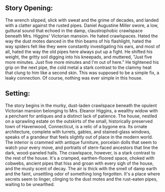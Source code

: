 ## Story Opening:

The wrench slipped, slick with sweat and the grime of decades, and landed with a clatter against the rusted pipes. Daniel Augustine Miller swore, a low, guttural sound that echoed in the damp, claustrophobic crawlspace beneath Mrs. Higgins' Victorian mansion. He hated crawlspaces. Hated the way the dust motes danced in the thin beams of his flashlight, hated the way spiders felt like they were constantly investigating his ears, and most of all, hated the way the old pipes here always put up a fight. He shifted his weight, the gritty soil digging into his kneepads, and muttered, "Just five more minutes. Just five more minutes and I'm out of here." He tightened his grip on the next pipe, the cold metal a stark contrast to the clammy heat that clung to him like a second skin. This was supposed to be a simple fix, a leaky connection. Of course, nothing was ever simple in this house.

## Setting:

The story begins in the murky, dust-laden crawlspace beneath the opulent Victorian mansion belonging to Mrs. Eleanor Higgins, a wealthy widow with a penchant for antiques and a distinct lack of patience. The house, nestled on a sprawling estate on the outskirts of the small, historically preserved town of Havenwood, Connecticut, is a relic of a bygone era. Its ornate architecture, complete with turrets, gables, and stained-glass windows, speaks of a grandeur that feels slightly out of place in the modern world. The interior is crammed with antique furniture, porcelain dolls that seem to watch your every move, and portraits of stern-faced ancestors that line the dark, wood-paneled halls. The crawlspace, however, is a stark contrast to the rest of the house. It's a cramped, earthen-floored space, choked with cobwebs, ancient pipes that hiss and groan with every sigh of the house, and the musty scent of decay. The air is thick with the smell of damp earth and the faint, unsettling odor of something long forgotten. It's a place where secrets seem to linger, clinging to the dust motes and the rust-eaten pipes, waiting to be unearthed.
